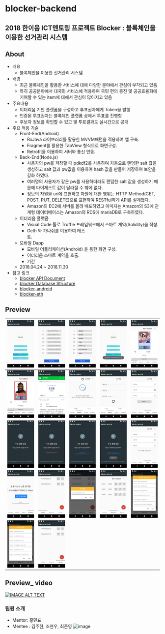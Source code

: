 # blocker-backend

## 2018 한이음 ICT멘토링 프로젝트 Blocker : 블록체인을 이용한 선거관리 시스템

## About
- 개요
  - 블록체인을 이용한 선거관리 시스템
- 배경
  - 최근 블록체인을 활용한 서비스에 대해 다양한 분야에서 관심이 부각되고 있음 
  - 특히 공공분야에서 대국민 서비스에 적용하여 국민 편의 증진 및 공공효율화에 기여할 수 있는 item에 대해서 관심이 많아지고 있음
- 주요내용
  - 이더리움 기반 플랫폼을 구성하고 투표권자에게 Token을 발행
  - 인증된 투표권자는 블록체인 플랫폼 상에서 투표를 진행함
  - 후보자 정보를 확인할 수 있고 및 투표결과도 실시간으로 공개
- 주요 적용 기술
  - Front-End(Android)
    - RxJava 라이브러리를 활용한 MVVM패턴을 적용하여 앱 구축.
    - Fragment를 활용한 TabView 형식으로 화면구성.
    - Retrofit을 이용하여 서버와 통신 연동. 
  - Back-End(Node.js)
    - 사용자의 pw를 저장할 때 pdkdf2를 사용하여 자동으로 랜덤한 salt 값을 생성하고 salt 값과 pw값을 이용하여 hash 값을 만들어 저장하여 보안을 강화 하였다. 
    - 여러명의 사용자가 같은 pw를 사용하더라도 랜덤한 salt 값을 생성하기 때문에 다이제스트 값이 달라질 수 밖에 없다.
    - 정보의 자원을 uri에 표현하고 자원에 대한 행위는 HTTP Method(GET, POST, PUT, DELETE)으로 표현하여 RESTful하게 API를 설계했다.
    - Amazon의 EC2에 서버를 올려 배포하였고 이미지는 Amazon의 S3에 관계형 데이터베이스는 Amazon의 RDS에 mariaDB로 구축하였다.
  - 이더리움 플랫폼
    - Visual Code 툴로 Truffle 프레임워크에서 스마트 계약(Solidity)을 작성.
    - Geth 와 가나쉬를 이용하여 테스트.                                                                               
  - 모바일 Dapp
    - 모바일 어플리케이션(Android) 을 통한 화면 구성.
    - 이더리움 스마트 계약을 호출.
    - 기간
  - 2018.04.24 ~ 2018.11.30
- 참고 링크
  - [blocker API Document](https://github.com/Hanium-Blocker/blocker-backend/wiki/Blocker-API-Document)
  - [blocker Database Structure](https://github.com/Hanium-Blocker/blocker-backend/wiki/Blocker-Database-Structure)
  - [blocker-android](https://github.com/Hanium-Blocker/blocker_android)
  - [blocker-eth](https://github.com/Hanium-Blocker/blocker_eth)

## Preview
| ![1](./readmeImage/1.png) | ![2](./readmeImage/2.png) | ![2-1](./readmeImage/2-1.png) | ![2-2](./readmeImage/2-2.png) | ![3](./readmeImage/3.png) |
|:---:|:---:|:---:|:---:|:---:|
| ![4](./readmeImage/4.png) | ![5](./readmeImage/5.png) | ![6](./readmeImage/6.png) | ![7](./readmeImage/7.png) | ![8](./readmeImage/8.png) |
| ![8-1](./readmeImage/8-1.png) | ![8-2](./readmeImage/8-2.png) | ![8-3](./readmeImage/8-3.png) | ![8-4](./readmeImage/8-4.png) | ![8-5](./readmeImage/8-5.png) |
| ![9](./readmeImage/9.png) | ![10](./readmeImage/10.png) | ![11](./readmeImage/11.png) | ![12](./readmeImage/12.png) | ![13](./readmeImage/13.png) |
| ![14](./readmeImage/14.png) | ![15](./readmeImage/15.png) ||||

## Preview_ video
[![IMAGE ALT TEXT](http://img.youtube.com/vi/KF16BYdMv58/0.jpg)](http://www.youtube.com/watch?v=KF16BYdMv58 )

### 팀원 소개
- Mentor: 홍민표
- Mentee : 김주현, 조현우, 최준영
![image](https://user-images.githubusercontent.com/36880294/48470679-6a5a1780-e835-11e8-856c-2b8a3dc7cd81.png)